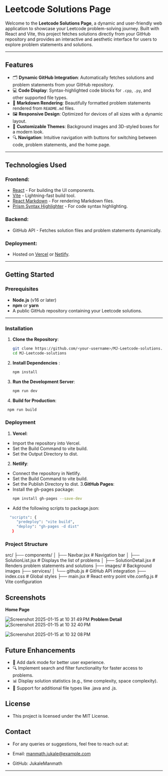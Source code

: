 # **Leetcode Solutions Page**

Welcome to the **Leetcode Solutions Page**, a dynamic and user-friendly web application to showcase your Leetcode problem-solving journey. Built with React and Vite, this project fetches solutions directly from your GitHub repository and provides an interactive and aesthetic interface for users to explore problem statements and solutions.

---

## **Features**

- 🗂️ **Dynamic GitHub Integration**: Automatically fetches solutions and problem statements from your GitHub repository.
- 💻 **Code Display**: Syntax-highlighted code blocks for `.cpp`, `.py`, and other supported file types.
- 📖 **Markdown Rendering**: Beautifully formatted problem statements rendered from `README.md` files.
- 🖼️ **Responsive Design**: Optimized for devices of all sizes with a dynamic layout.
- 🎨 **Customizable Themes**: Background images and 3D-styled boxes for a modern look.
- 🔍 **Navigation**: Intuitive navigation with buttons for switching between code, problem statements, and the home page.

---

## **Technologies Used**

### **Frontend**:
- [React](https://reactjs.org/) - For building the UI components.
- [Vite](https://vitejs.dev/) - Lightning-fast build tool.
- [React Markdown](https://github.com/remarkjs/react-markdown) - For rendering Markdown files.
- [Prism Syntax Highlighter](https://prismjs.com/) - For code syntax highlighting.

### **Backend**:
- GitHub API - Fetches solution files and problem statements dynamically.

### **Deployment**:
- Hosted on [Vercel](https://vercel.com/) or [Netlify](https://netlify.com/).

---

## **Getting Started**

### **Prerequisites**
- **Node.js** (v16 or later)
- **npm** or **yarn**
- A public GitHub repository containing your Leetcode solutions.

---

### **Installation**

1. **Clone the Repository**:
   ```bash
   git clone https://github.com/<your-username>/MJ-Leetcode-solutions.git
   cd MJ-Leetcode-solutions
2. **Install Dependencies** :
    ```bash
    npm install
    
3. **Run the Development Server**:
   ```bash
   npm run dev
4. **Build for Production**:
  ```bash
   npm run build
  ```

### **Deployment**

1. **Vercel**:
  - Import the repository into Vercel.
  - Set the Build Command to vite build.
  - Set the Output Directory to dist.
2. **Netlify**:
  - Connect the repository in Netlify.
  - Set the Build Command to vite build.
  - Set the Publish Directory to dist.
3.**GitHub Pages**:
  - Install the gh-pages package:
    ```bash
    npm install gh-pages --save-dev
    ```
  - Add the following scripts to package.json:
   ```bash
     "scripts": {
        "predeploy": "vite build",
        "deploy": "gh-pages -d dist"
      }
 ```

### **Project Structure**

src/
├── components/
│   ├── Navbar.jsx            # Navigation bar
│   ├── SolutionList.jsx      # Displays the list of problems
│   ├── SolutionDetail.jsx    # Renders problem statements and solutions
├── images/                   # Background images
├── services/
│   └── github.js             # GitHub API integration
├── index.css                 # Global styles
├── main.jsx                  # React entry point
vite.config.js                # Vite configuration


## **Screenshots**

**Home Page**

![Screenshot 2025-01-15 at 10 31 49 PM](https://github.com/user-attachments/assets/4b548861-57bf-49ae-9db8-6543c4a073f7)
**Problem Detail**
![Screenshot 2025-01-15 at 10 32 40 PM](https://github.com/user-attachments/assets/d4b0d87e-bd26-47b6-b809-e9588e5b2dc6) 

![Screenshot 2025-01-15 at 10 32 08 PM](https://github.com/user-attachments/assets/010844ee-1344-4a02-b88a-d42e642a2c34)


## **Future Enhancements**

- 🌟 Add dark mode for better user experience.
- 🔍 Implement search and filter functionality for faster access to problems.
- 📊 Display solution statistics (e.g., time complexity, space complexity).
- 🚀 Support for additional file types like .java and .js.



## **License**

- This project is licensed under the MIT License.

## **Contact**

- For any queries or suggestions, feel free to reach out at:

- Email: manmath.jukale@example.com
- GitHub: JukaleManmath

---







